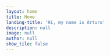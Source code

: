 ```yaml
---
layout: home
title: Home
landing-title: 'Hi, my name is Arturo'
description: null
image: null
author: null
show_tile: false
---
```


